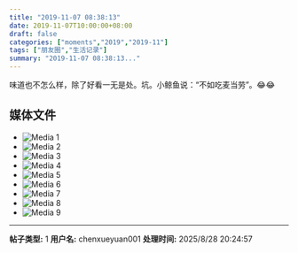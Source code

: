 ```yaml
---
title: "2019-11-07 08:38:13"
date: 2019-11-07T10:00:00+08:00
draft: false
categories: ["moments","2019","2019-11"]
tags: ["朋友圈","生活记录"]
summary: "2019-11-07 08:38:13..."
---
```


味道也不怎么样，除了好看一无是处。坑。小鲸鱼说：“不如吃麦当劳”。😂😂

## 媒体文件

- ![Media 1](/Moments/photos/2019-11-07/201911070838130.jpg)
- ![Media 2](/Moments/photos/2019-11-07/201911070838131.jpg)
- ![Media 3](/Moments/photos/2019-11-07/201911070838132.jpg)
- ![Media 4](/Moments/photos/2019-11-07/201911070838133.jpg)
- ![Media 5](/Moments/photos/2019-11-07/201911070838134.jpg)
- ![Media 6](/Moments/photos/2019-11-07/201911070838135.jpg)
- ![Media 7](/Moments/photos/2019-11-07/201911070838136.jpg)
- ![Media 8](/Moments/photos/2019-11-07/201911070838137.jpg)
- ![Media 9](/Moments/photos/2019-11-07/201911070838138.jpg)

---

**帖子类型:** 1
**用户名:** chenxueyuan001
**处理时间:** 2025/8/28 20:24:57